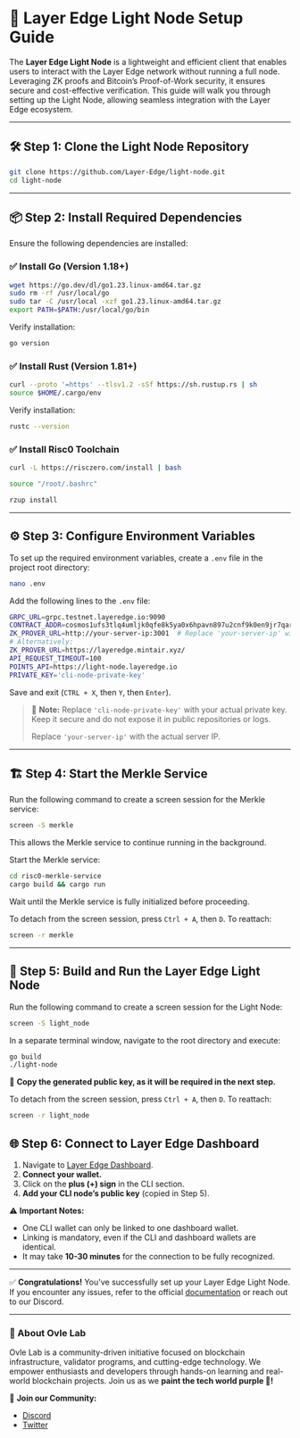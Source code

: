 # 🚀 Layer Edge Light Node Setup Guide

The **Layer Edge Light Node** is a lightweight and efficient client that enables users to interact with the Layer Edge network without running a full node. Leveraging ZK proofs and Bitcoin’s Proof-of-Work security, it ensures secure and cost-effective verification. This guide will walk you through setting up the Light Node, allowing seamless integration with the Layer Edge ecosystem.

---

## 🛠️ Step 1: Clone the Light Node Repository

```sh
git clone https://github.com/Layer-Edge/light-node.git
cd light-node
```

---

## 📦 Step 2: Install Required Dependencies

Ensure the following dependencies are installed:

### ✅ Install Go (Version 1.18+)

```sh
wget https://go.dev/dl/go1.23.linux-amd64.tar.gz
sudo rm -rf /usr/local/go
sudo tar -C /usr/local -xzf go1.23.linux-amd64.tar.gz
export PATH=$PATH:/usr/local/go/bin
```

Verify installation:

```sh
go version
```

### ✅ Install Rust (Version 1.81+)

```sh
curl --proto '=https' --tlsv1.2 -sSf https://sh.rustup.rs | sh
source $HOME/.cargo/env
```

Verify installation:

```sh
rustc --version
```

### ✅ Install Risc0 Toolchain

```sh
curl -L https://risczero.com/install | bash 
```

```sh
source "/root/.bashrc"
```

```sh
rzup install
```

---

## ⚙️ Step 3: Configure Environment Variables

To set up the required environment variables, create a `.env` file in the project root directory:

```sh
nano .env
```

Add the following lines to the `.env` file:

```sh
GRPC_URL=grpc.testnet.layeredge.io:9090
CONTRACT_ADDR=cosmos1ufs3tlq4umljk0qfe8k5ya0x6hpavn897u2cnf9k0en9jr7qarqqt56709
ZK_PROVER_URL=http://your-server-ip:3001  # Replace 'your-server-ip' with the actual server IP hosting the ZK prover service.
# Alternatively:
ZK_PROVER_URL=https://layeredge.mintair.xyz/
API_REQUEST_TIMEOUT=100
POINTS_API=https://light-node.layeredge.io
PRIVATE_KEY='cli-node-private-key'
```

Save and exit (`CTRL + X`, then `Y`, then `Enter`).

> 🔐 **Note:** Replace `'cli-node-private-key'` with your actual private key. Keep it secure and do not expose it in public repositories or logs.
>
> Replace `'your-server-ip'` with the actual server IP.

---

## 🏗️ Step 4: Start the Merkle Service

Run the following command to create a screen session for the Merkle service:

```sh
screen -S merkle
```

This allows the Merkle service to continue running in the background.

Start the Merkle service:

```sh
cd risc0-merkle-service
cargo build && cargo run
```

Wait until the Merkle service is fully initialized before proceeding.

To detach from the screen session, press `Ctrl + A`, then `D`. To reattach:

```sh
screen -r merkle
```

---

## 🚀 Step 5: Build and Run the Layer Edge Light Node

Run the following command to create a screen session for the Light Node:

```sh
screen -S light_node
```

In a separate terminal window, navigate to the root directory and execute:

```sh
go build
./light-node
```

🔑 **Copy the generated public key, as it will be required in the next step.**

To detach from the screen session, press `Ctrl + A`, then `D`. To reattach:

```sh
screen -r light_node
```

## 🌐 Step 6: Connect to Layer Edge Dashboard

1. Navigate to [Layer Edge Dashboard](https://dashboard.layeredge.io).
2. **Connect your wallet.**
3. Click on the **plus (+) sign** in the CLI section.
4. **Add your CLI node’s public key** (copied in Step 5).

⚠️ **Important Notes:**

- One CLI wallet can only be linked to one dashboard wallet.
- Linking is mandatory, even if the CLI and dashboard wallets are identical.
- It may take **10-30 minutes** for the connection to be fully recognized.

---

✅ **Congratulations!** You've successfully set up your Layer Edge Light Node. If you encounter any issues, refer to the official [documentation](https://docs.layeredge.io/) or reach out to our Discord.

---

### 🌟 About Ovle Lab

Ovle Lab is a community-driven initiative focused on blockchain infrastructure, validator programs, and cutting-edge technology. We empower enthusiasts and developers through hands-on learning and real-world blockchain projects. Join us as we **paint the tech world purple 💜!**

🔗 **Join our Community:**
- [Discord](https://discord.gg/ovlelab)
- [Twitter](https://twitter.com/OvleLab)

